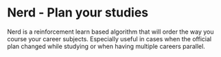 # Nerd - Plan your studies
Nerd is a reinforcement learn based algorithm that will order the way you course your career subjects. Especially useful in cases when the official plan changed while studying or when having multiple careers parallel.
 
